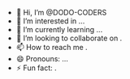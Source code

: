- 👋 Hi, I’m @DODO-CODERS
- 👀 I’m interested in ...
- 🌱 I’m currently learning ...
- 💞️ I’m looking to collaborate on . 
- 📫 How to reach me .
- 😄 Pronouns: ...
- ⚡ Fun fact: .

<!---
DODO-CODERS/DODO-CODERS is a ✨ special ✨ repository because its `README.md` (this file) appears on your GitHub profile.
You can click the Preview link to take a look at your changes.
--->
